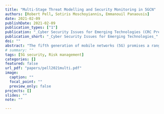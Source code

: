 ```yaml
---
title: "Multi-Stage Threat Modelling and Security Monitoring in 5GCN"
authors: [Robert Pell, Sotiris Moschoyiannis, Emmanouil Panaousis]
date: 2021-02-09
publishDate: 2021-02-09
publication_types: ["1"]
publication: "_Cyber Security Issues for Emerging Technologies (CRC Press, Taylor and Francis Group)_"
publication_short: "_Cyber Security Issues for Emerging Technologies_"
doi: ""
abstract: "The fifth generation of mobile networks (5G) promises a range of new capabilities including higher data rates and more connected users. To support the new capabilities and use cases the 5G Core Network (5GCN) will be dynamic and reconfigurable in nature to deal with demand. It is these improvements which also  introduce  issues  for  traditional  security  monitoring  methods  and  techniques which need to adapt to the new network architecture. The increased data volumes and dynamic network architecture mean an approach is required to focus security monitoring resources where it is most needed and react to network changes in real time. When considering multi-stage threat scenarios a coordinated, centralised approach to security monitoring is required for the early detection of attacks which may affect different parts of the network. Int his  chapter  we  identify  potential  solutions  for  overcoming  these  challenges which begins by identifying the threats to the 5G networks to determine suit-able security monitoring placement in the 5GCN."
# summary: ""
tags: [5G security, Risk management]
categories: []
featured: false
url_pdf: "papers/pell2021multi.pdf"
image:
  caption: ""
  focal_point: ""
  preview_only: false
projects: []
slides: ""
note: ""

---
```

